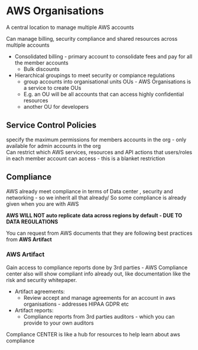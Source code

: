 # AWS Organisations 
 
A central location to manage multiple AWS accounts 

Can manage billing, security compliance and shared resources across multiple accounts 

* Consolidated billing - primary account to consolidate fees and pay for all the member accounts 
  * Bulk discounts 
* Hierarchical groupings to meet security or compiance regulations 
  * group accounts into organisational units OUs - AWS Organisations is a service to create OUs
  * E.g. an OU will be all accounts that can access highly confidential resources
  * another OU for developers 

## Service Control Policies  
specify the maximum permissions for members accounts in the org - only available for admin accounts in the org   
Can restrict which AWS services, resources and API actions that users/roles in each member account can access - this 
is a blanket restriction 

## Compliance 
AWS already meet compliance in terms of Data center , security and networking - so we inherit all that already/ 
So some compliance is already given when you are with AWS 

**AWS WILL NOT auto replicate data across regions by default - DUE TO DATA REGULATIONS**

You can request from AWS documents that they are following best practices from **AWS Artifact** 

### AWS Artifact
Gain access to compliance reports done by 3rd parties - AWS Compliance center also will show compliant info already out, like
documentation like the risk and security whitepaper. 

* Artifact agreements:
  * Review accept and manage agreements for an account in aws organisations - addresses HIPAA GDPR etc
* Artifact reports:
  * Compliance reports from 3rd parties auditors - which you can provide to your own auditors 

Compliance CENTER is like a hub for resources to help learn about aws compliance
